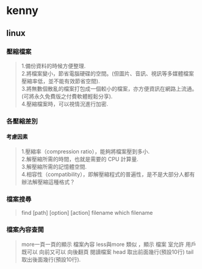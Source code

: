 # kenny
## linux
### 壓縮檔案
>1.備份資料的時候方便整理.  
>2.將檔案變小，節省電腦硬碟的空間。(但圖片、音訊、視訊等多媒體檔案壓縮率低，並不能有效節省空間).  
>3.將無數個散亂的檔案打包成一個較小的檔案，亦方便資訊在網路上流通。(可將永久免費版之付費軟體輕鬆分享).  
>4.壓縮檔案時，可以視情況進行加密.   
### 各壓縮差別
#### 考慮因素
>1.壓縮率（compression ratio），能夠將檔案壓到多小.  
>2.解壓縮所需的時間，也就是需要的 CPU 計算量.   
>3.解壓縮所需的記憶體空間.   
>4.相容性（compatibility），即解壓縮程式的普遍性，是不是大部分人都有辦法解壓縮這種格式？

### 檔案搜尋
> find [path] [option] [action] filename
> which filename
### 檔案內容查閱
>more一頁一頁的顯示 檔案內容
>less與more 類似 ，顯示 檔案 室允許  用戶既可以 向前又可以 向後翻頁   閱讀檔案
>head 取出前面幾行(預設10行)
>tail 取出後面幾行(預設10行).  

